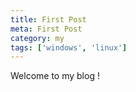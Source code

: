 ```yaml
---
title: First Post
meta: First Post
category: my
tags: ['windows', 'linux']
---
```


Welcome to my blog !
